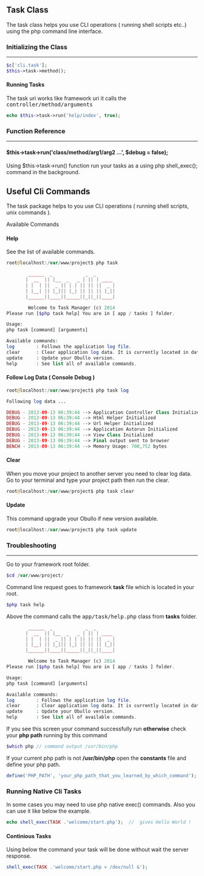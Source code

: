 ## Task Class

The task class helps you use CLI operations ( running shell scripts etc..) using the php command line interface.

### Initializing the Class

------

```php
$c['cli.task'];
$this->task->method();
```

#### Running Tasks

The task uri works like framework uri it calls the <kbd>controller/method/arguments</kbd>

```php
echo $this->task->run('help/index', true);
```

### Function Reference

------

#### $this->task->run('class/method/arg1/arg2 ...', $debug = false);

Using $this->task->run() function run your tasks as a using php shell_exec(); command in the background.


## Useful Cli Commands

The task package helps to you use CLI operations ( running shell scripts, unix commands ).

Available Commands

#### Help

See the list of available commands.

```php
root@localhost:/var/www/project$ php task

        ______  _            _  _
       |  __  || |__  _   _ | || | ____
       | |  | ||  _ || | | || || ||  _ |
       | |__| || |_||| |_| || || || |_||
       |______||____||_____||_||_||____|

        Welcome to Task Manager (c) 2014
Please run [$php task help] You are in [ app / tasks ] folder.

Usage:
php task [command] [arguments]

Available commands:
log        : Follows the application log file.
clear      : Clear application log data. It is currently located in data folder.
update     : Update your Obullo version.
help       : See list all of available commands.

```

#### Follow Log Data ( Console Debug )

```php
root@localhost:/var/www/project$ php task log
```

```php
Following log data ...

DEBUG - 2013-09-13 06:39:44 --> Application Controller Class Initialized 
DEBUG - 2013-09-13 06:39:44 --> Html Helper Initialized 
DEBUG - 2013-09-13 06:39:44 --> Url Helper Initialized 
DEBUG - 2013-09-13 06:39:44 --> Application Autorun Initialized 
DEBUG - 2013-09-13 06:39:44 --> View Class Initialized 
DEBUG - 2013-09-13 06:39:44 --> Final output sent to browser 
BENCH - 2013-09-13 06:39:44 --> Memory Usage: 700,752 bytes 
```

#### Clear

When you move your project to another server you need to clear log data. Go to your terminal and type your project path then run the clear.

```php
root@localhost:/var/www/project$ php task clear 
```

#### Update

This command upgrade your Obullo if new version available.

```php
root@localhost:/var/www/project$ php task update
```

### Troubleshooting

------

Go to your framework root folder.

```php
$cd /var/www/project/
```

Command line request goes to framework <b>task</b> file which is located in your root.


```php
$php task help
```

Above the command calls the <kbd>app/task/help.php</kbd> class from <b>tasks</b> folder.

```php
        ______  _            _  _
       |  __  || |__  _   _ | || | ____
       | |  | ||  _ || | | || || ||  _ |
       | |__| || |_||| |_| || || || |_||
       |______||____||_____||_||_||____|

        Welcome to Task Manager (c) 2014
Please run [$php task help] You are in [ app / tasks ] folder.

Usage:
php task [command] [arguments]

Available commands:
log        : Follows the application log file.
clear      : Clear application log data. It is currently located in data folder.
update     : Update your Obullo version.
help       : See list all of available commands.
```

If you see this screen your command successfully run <b>otherwise</b> check your <b>php path</b> running by this command

```php
$which php // command output /usr/bin/php 
```

If your current php path is not <b>/usr/bin/php</b> open the <b>constants</b> file and define your php path. 

```php
define('PHP_PATH', 'your_php_path_that_you_learned_by_which_command'); 
```

### Running Native Cli Tasks

In some cases you may need to use php native exec() commands. Also you can use it like below the example.

```php
echo shell_exec(TASK .'welcome/start.php');  //  gives Hello World !
```

#### Continious Tasks

Using below the command your task will be done without wait the server response.

```php
shell_exec(TASK .'welcome/start.php > /dev/null &');
```